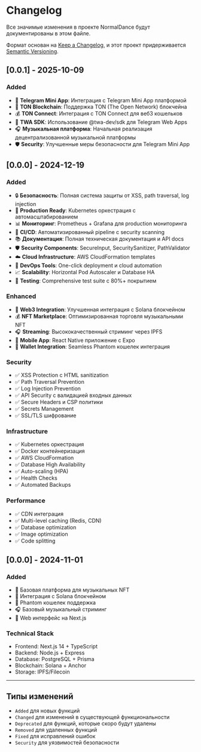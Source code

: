 # Changelog

Все значимые изменения в проекте NormalDance будут документированы в этом файле.

Формат основан на [Keep a Changelog](https://keepachangelog.com/en/1.0.0/),
и этот проект придерживается [Semantic Versioning](https://semver.org/spec/v2.0.0.html).

## [0.0.1] - 2025-10-09

### Added

- 🎵 **Telegram Mini App**: Интеграция с Telegram Mini App платформой
- 🔗 **TON Blockchain**: Поддержка TON (The Open Network) блокчейна
- 💰 **TON Connect**: Интеграция с TON Connect для веб3 кошельков
- 📱 **TWA SDK**: Использование @twa-dev/sdk для Telegram Web Apps
- 🎧 **Музыкальная платформа**: Начальная реализация децентрализованной музыкальной платформы
- 🛡️ **Security**: Улучшенные меры безопасности для Telegram Mini App

## [0.0.0] - 2024-12-19

### Added

- 🔒 **Безопасность**: Полная система защиты от XSS, path traversal, log injection
- 🚀 **Production Ready**: Kubernetes оркестрация с автомасштабированием
- 📊 **Мониторинг**: Prometheus + Grafana для production мониторинга
- 🔄 **CI/CD**: Автоматизированный pipeline с security scanning
- 📚 **Документация**: Полная техническая документация и API docs
- 🛡️ **Security Components**: SecureInput, SecuritySanitizer, PathValidator
- ☁️ **Cloud Infrastructure**: AWS CloudFormation templates
- 🔧 **DevOps Tools**: One-click deployment и cloud automation
- 📈 **Scalability**: Horizontal Pod Autoscaler и Database HA
- 🧪 **Testing**: Comprehensive test suite с 80%+ покрытием

### Enhanced

- 🎵 **Web3 Integration**: Улучшенная интеграция с Solana блокчейном
- 💰 **NFT Marketplace**: Оптимизированная торговля музыкальными NFT
- 🎧 **Streaming**: Высококачественный стриминг через IPFS
- 📱 **Mobile App**: React Native приложение с Expo
- 🔐 **Wallet Integration**: Seamless Phantom кошелек интеграция

### Security

- ✅ XSS Protection с HTML sanitization
- ✅ Path Traversal Prevention
- ✅ Log Injection Prevention
- ✅ API Security с валидацией входных данных
- ✅ Secure Headers и CSP политики
- ✅ Secrets Management
- ✅ SSL/TLS шифрование

### Infrastructure

- ✅ Kubernetes оркестрация
- ✅ Docker контейнеризация
- ✅ AWS CloudFormation
- ✅ Database High Availability
- ✅ Auto-scaling (HPA)
- ✅ Health Checks
- ✅ Automated Backups

### Performance

- ✅ CDN интеграция
- ✅ Multi-level caching (Redis, CDN)
- ✅ Database optimization
- ✅ Image optimization
- ✅ Code splitting

## [0.0.0] - 2024-11-01

### Added

- 🎵 Базовая платформа для музыкальных NFT
- 🔗 Интеграция с Solana блокчейном
- 👛 Phantom кошелек поддержка
- 🎧 Базовый музыкальный стриминг
- 📱 Web интерфейс на Next.js

### Technical Stack

- Frontend: Next.js 14 + TypeScript
- Backend: Node.js + Express
- Database: PostgreSQL + Prisma
- Blockchain: Solana + Anchor
- Storage: IPFS/Filecoin

---

## Типы изменений

- `Added` для новых функций
- `Changed` для изменений в существующей функциональности
- `Deprecated` для функций, которые скоро будут удалены
- `Removed` для удаленных функций
- `Fixed` для исправлений ошибок
- `Security` для уязвимостей безопасности
